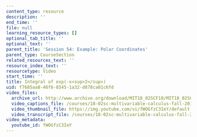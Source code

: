 ```yaml
---
content_type: resource
description: ''
end_time: ''
file: null
learning_resource_types: []
optional_tab_title: ''
optional_text: ''
parent_title: 'Session 54: Example: Polar Coordinates'
parent_type: CourseSection
related_resources_text: ''
resource_index_text: ''
resourcetype: Video
start_time: ''
title: Integral of exp(-x<sup>2</sup>)
uid: f7685aa8-46f6-8545-1a32-d878ca01c6fd
video_files:
  archive_url: http://www.archive.org/download/MIT18_02SCF10/MIT18_02SCF10Rec_37_300k.mp4
  video_captions_file: /courses/18-02sc-multivariable-calculus-fall-2010/ab32ec1d51aa5e44b8dc240727b92e98_fWOGfzC3IeY.vtt
  video_thumbnail_file: https://img.youtube.com/vi/fWOGfzC3IeY/default.jpg
  video_transcript_file: /courses/18-02sc-multivariable-calculus-fall-2010/9b198570a1bd7024149f53eb11b06bc1_fWOGfzC3IeY.pdf
video_metadata:
  youtube_id: fWOGfzC3IeY
---
```

